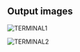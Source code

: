 ## Output images

![TERMINAL1](https://user-images.githubusercontent.com/36762668/125659109-3c97ff1b-b7b1-48a2-85e8-8c6c2d5434d4.PNG)


![TERMINAL2](https://user-images.githubusercontent.com/36762668/125659133-2ce95df4-beff-4dad-8d7e-dd5eeb1b7cd2.PNG)
